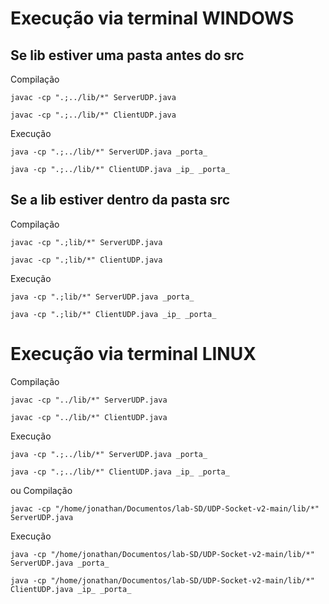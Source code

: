 # Execução via terminal WINDOWS
## Se lib estiver uma pasta antes do src
Compilação
```
javac -cp ".;../lib/*" ServerUDP.java
```
```
javac -cp ".;../lib/*" ClientUDP.java
```
Execução
```
java -cp ".;../lib/*" ServerUDP.java _porta_
```
```
java -cp ".;../lib/*" ClientUDP.java _ip_ _porta_
```

## Se a lib estiver dentro da pasta src
Compilação
```
javac -cp ".;lib/*" ServerUDP.java
```
```
javac -cp ".;lib/*" ClientUDP.java
```
Execução
```
java -cp ".;lib/*" ServerUDP.java _porta_
```
```
java -cp ".;lib/*" ClientUDP.java _ip_ _porta_
```
# Execução via terminal LINUX
Compilação
```
javac -cp "../lib/*" ServerUDP.java
```
```
javac -cp "../lib/*" ClientUDP.java
```
Execução
```
java -cp ".;../lib/*" ServerUDP.java _porta_
```
```
java -cp ".;../lib/*" ClientUDP.java _ip_ _porta_
```
ou
Compilação
```
javac -cp "/home/jonathan/Documentos/lab-SD/UDP-Socket-v2-main/lib/*" ServerUDP.java
```
Execução
```
java -cp "/home/jonathan/Documentos/lab-SD/UDP-Socket-v2-main/lib/*" ServerUDP.java _porta_
```
```
java -cp "/home/jonathan/Documentos/lab-SD/UDP-Socket-v2-main/lib/*" ClientUDP.java _ip_ _porta_
```
